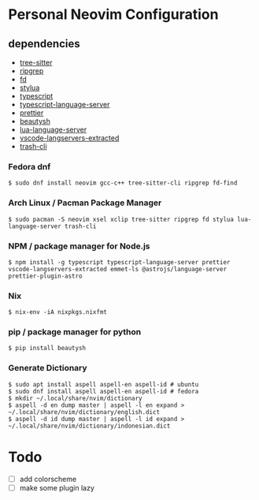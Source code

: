 # Personal Neovim Configuration

## dependencies

- [tree-sitter](https://github.com/tree-sitter/tree-sitter)
- [ripgrep](https://github.com/BurntSushi/ripgrep)
- [fd](https://github.com/sharkdp/fd)
- [stylua](https://github.com/JohnnyMorganz/StyLua)
- [typescript](https://github.com/microsoft/TypeScript)
- [typescript-language-server](https://github.com/typescript-language-server/typescript-language-server)
- [prettier](https://github.com/prettier/prettier)
- [beautysh](https://github.com/lovesegfault/beautysh)
- [lua-language-server](https://github.com/sumneko/)
- [vscode-langservers-extracted](https://github.com/hrsh7th/vscode-langservers-extracted)
- [trash-cli](https://github.com/andreafrancia/trash-cli)

### Fedora dnf

```shell
$ sudo dnf install neovim gcc-c++ tree-sitter-cli ripgrep fd-find
```

### Arch Linux / Pacman Package Manager

```shell
$ sudo pacman -S neovim xsel xclip tree-sitter ripgrep fd stylua lua-language-server trash-cli
```

### NPM / package manager for Node.js

```shell
$ npm install -g typescript typescript-language-server prettier vscode-langservers-extracted emmet-ls @astrojs/language-server prettier-plugin-astro
```

### Nix

```shell
$ nix-env -iA nixpkgs.nixfmt
```

### pip / package manager for python

```shell
$ pip install beautysh
```

### Generate Dictionary

```shell
$ sudo apt install aspell aspell-en aspell-id # ubuntu
$ sudo dnf install aspell aspell-en aspell-id # fedora
$ mkdir ~/.local/share/nvim/dictionary
$ aspell -d en dump master | aspell -l en expand > ~/.local/share/nvim/dictionary/english.dict
$ aspell -d id dump master | aspell -l id expand > ~/.local/share/nvim/dictionary/indonesian.dict
```

# Todo

- [ ] add colorscheme
- [ ] make some plugin lazy
